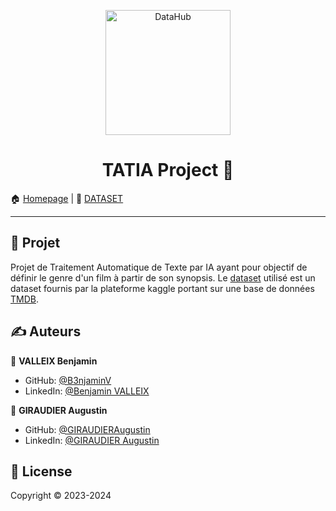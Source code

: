 <p align="center">
<img alt="DataHub" src="https://upload.wikimedia.org/wikipedia/commons/thumb/8/89/Tmdb.new.logo.svg/2560px-Tmdb.new.logo.svg.png" height="200px" />
</p>
<h1 align="center"> TATIA Project 👋</h1>

🏠 [Homepage](https://github.com/B3njaminV/tatia-tmdb-project) |
📰 [DATASET](https://www.kaggle.com/datasets/tmdb/tmdb-movie-metadata/data)

---

## 🚀 Projet

Projet de Traitement Automatique de Texte par IA ayant pour objectif de définir le genre d'un film à partir de son synopsis.
Le [dataset](https://www.kaggle.com/datasets/tmdb/tmdb-movie-metadata/data) utilisé est un dataset fournis par la plateforme kaggle portant sur une base de données [TMDB](https://www.themoviedb.org/?language=fr).

## ✍️ Auteurs

👤 **VALLEIX Benjamin**

* GitHub: [@B3njaminV](https://github.com/B3njaminV)
* LinkedIn: [@Benjamin VALLEIX](https://www.linkedin.com/in/benjamin-valleix-27115719a)

👤 **GIRAUDIER Augustin**

* GitHub: [@GIRAUDIERAugustin](https://github.com/AugustinGiraudier)
* LinkedIn: [@GIRAUDIER Augustin](https://fr.linkedin.com/in/augustin-giraudier)


## 📝 License

Copyright © 2023-2024
